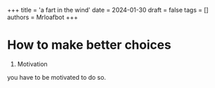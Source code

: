 
+++
title = 'a fart in the wind'
date = 2024-01-30
draft = false
tags = []
authors = Mrloafbot
+++

# How to make better choices

1. Motivation

you have to be motivated to do so. 